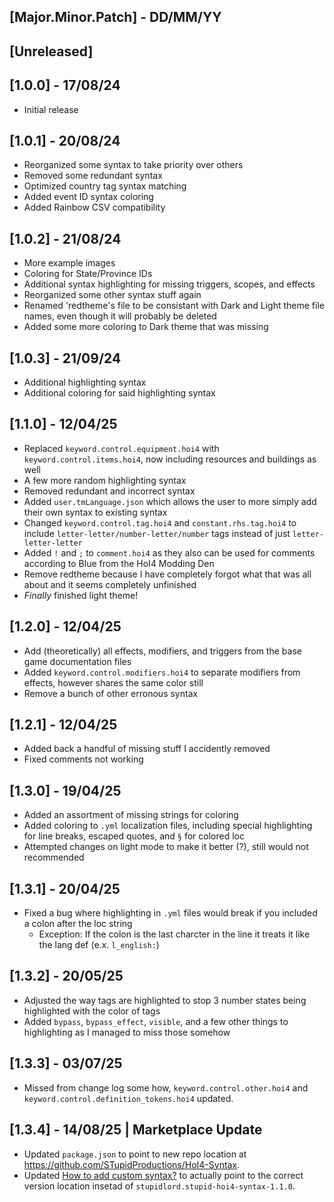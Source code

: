 ## [Major.Minor.Patch] - DD/MM/YY

## [Unreleased]

## [1.0.0] - 17/08/24

- Initial release

## [1.0.1] - 20/08/24

- Reorganized some syntax to take priority over others
- Removed some redundant syntax
- Optimized country tag syntax matching
- Added event ID syntax coloring
- Added Rainbow CSV compatibility

## [1.0.2] - 21/08/24

- More example images
- Coloring for State/Province IDs
- Additional syntax highlighting for missing triggers, scopes, and effects
- Reorganized some other syntax stuff again
- Renamed 'redtheme's file to be consistant with Dark and Light theme file names, even though it will probably be deleted
- Added some more coloring to Dark theme that was missing

## [1.0.3] - 21/09/24

- Additional highlighting syntax
- Additional coloring for said highlighting syntax

## [1.1.0] - 12/04/25

- Replaced `keyword.control.equipment.hoi4` with `keyword.control.items.hoi4`, now including resources and buildings as well
- A few more random highlighting syntax
- Removed redundant and incorrect syntax
- Added `user.tmLanguage.json` which allows the user to more simply add their own syntax to existing syntax
- Changed `keyword.control.tag.hoi4` and `constant.rhs.tag.hoi4` to include `letter-letter/number-letter/number` tags instead of just `letter-letter-letter`
- Added `!` and `;` to `comment.hoi4` as they also can be used for comments according to Blue from the HoI4 Modding Den
- Remove redtheme because I have completely forgot what that was all about and it seems completely unfinished
- *Finally* finished light theme!

## [1.2.0] - 12/04/25

- Add (theoretically) all effects, modifiers, and triggers from the base game documentation files
- Added `keyword.control.modifiers.hoi4` to separate modifiers from effects, however shares the same color still
- Remove a bunch of other erronous syntax

## [1.2.1] - 12/04/25

- Added back a handful of missing stuff I accidently removed
- Fixed comments not working

## [1.3.0] - 19/04/25

- Added an assortment of missing strings for coloring
- Added coloring to `.yml` localization files, including special highlighting for line breaks, escaped quotes, and `§` for colored loc
- Attempted changes on light mode to make it better (?), still would not recommended

## [1.3.1] - 20/04/25

- Fixed a bug where highlighting in `.yml` files would break if you included a colon after the loc string
    - Exception: If the colon is the last charcter in the line it treats it like the lang def (e.x. `l_english:`)

## [1.3.2] - 20/05/25

- Adjusted the way tags are highlighted to stop 3 number states being highlighted with the color of tags
- Added `bypass`, `bypass_effect`, `visible`, and a few other things to highlighting as I managed to miss those somehow

## [1.3.3] - 03/07/25

- Missed from change log some how, `keyword.control.other.hoi4` and `keyword.control.definition_tokens.hoi4` updated.

## [1.3.4] - 14/08/25 | Marketplace Update

- Updated `package.json` to point to new repo location at https://github.com/STupidProductions/HoI4-Syntax.
- Updated [How to add custom syntax?](#how-to-add-custom-syntax) to actually point to the correct version location insetad of `stupidlord.stupid-hoi4-syntax-1.1.0`.